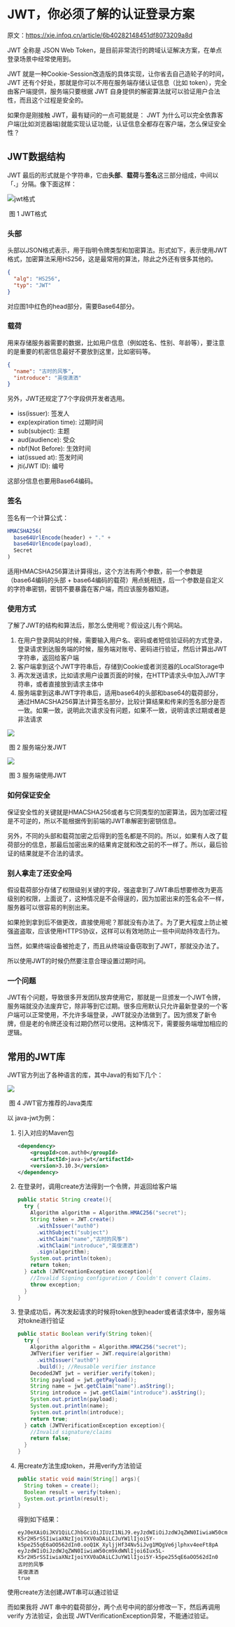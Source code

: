 # JWT，你必须了解的认证登录方案

原文：https://xie.infoq.cn/article/6b40282148451df8073209a8d



JWT 全称是 JSON Web Token，是目前非常流行的跨域认证解决方案，在单点登录场景中经常使用到。



JWT 就是一种Cookie-Session改造版的具体实现，让你省去自己造轮子的时间，JWT 还有个好处，那就是你可以不用在服务端存储认证信息（比如 token），完全由客户端提供，服务端只要根据 JWT 自身提供的解密算法就可以验证用户合法性，而且这个过程是安全的。

如果你是刚接触 JWT，最有疑问的一点可能就是： JWT 为什么可以完全依靠客户端(比如浏览器端)就能实现认证功能，认证信息全都存在客户端，怎么保证安全性？



## JWT数据结构

JWT 最后的形式就是个字符串，它由**头部**、**载荷**与**签名**这三部分组成，中间以「**.**」分隔。像下面这样：

![jwt格式](https://github.com/jalyshen/ToBeArchitect/blob/main/Distributed/JWT/images/structure.png)

​                                                            图 1 JWT格式

### 头部

头部以JSON格式表示，用于指明令牌类型和加密算法。形式如下，表示使用JWT格式，加密算法采用HS256，这是最常用的算法，除此之外还有很多其他的。

```json
{
  "alg": "HS256",
  "typ": "JWT"
}
```

对应图1中红色的head部分，需要Base64部分。

### 载荷

用来存储服务器需要的数据，比如用户信息（例如姓名、性别、年龄等），要注意的是重要的机密信息最好不要放到这里，比如密码等。

```json
{
  "name": "古时的风筝",
  "introduce": "英俊潇洒"
}
```

另外，JWT还规定了7个字段供开发者选用。

* iss(issuer): 签发人
* exp(expiration time): 过期时间
* sub(subject): 主题
* aud(audience): 受众
* nbf(Not Before): 生效时间
* iat(issued at): 签发时间
* jti(JWT ID): 编号

这部分信息也要用Base64编码。

### 签名

签名有一个计算公式：

```javascript
HMACSHA256(
  base64UrlEncode(header) + "." +
  base64UrlEncode(payload),
  Secret
)
```

适用HMACSHA256算法计算得出，这个方法有两个参数，前一个参数是（base64编码的头部 + base64编码的载荷）用点蚝相连，后一个参数是自定义的字符串密钥，密钥不要暴露在客户端，而应该服务器知道。

### 使用方式

了解了JWT的结构和算法后，那怎么使用呢？假设这儿有个网站。

1. 在用户登录网站的时候，需要输入用户名、密码或者短信验证码的方式登录，登录请求到达服务端的时候，服务端对账号、密码进行验证，然后计算出JWT字符串，返回给客户端
2. 客户端拿到这个JWT字符串后，存储到Cookie或者浏览器的LocalStorage中
3. 再次发送请求，比如请求用户设置页面的时候，在HTTP请求头中加入JWT字符串，或者直接放到请求主体中
4. 服务端拿到这串JWT字符串后，适用base64的头部和base64的载荷部分，通过HMACSHA256算法计算签名部分，比较计算结果和传来的签名部分是否一致。如果一致，说明此次请求没有问题，如果不一致，说明请求过期或者是非法请求

![](./images/JWT_using.png)

​                                                            图 2 服务端分发JWT

![](./images/JWT_using_2.png)

​                                                            图 3 服务端使用JWT

### 如何保证安全

保证安全性的关键就是HMACSHA256或者与它同类型的加密算法，因为加密过程是不可逆的，所以不能根据传到前端的JWT串解密到密钥信息。

另外，不同的头部和载荷加密之后得到的签名都是不同的。所以，如果有人改了载荷部分的信息，那最后加密出来的结果肯定就和改之前的不一样了。所以，最后验证的结果就是不合法的请求。

### 别人拿走了还安全吗

假设载荷部分存储了权限级别关键的字段，强盗拿到了JWT串后想要修改为更高级别的权限，上面说了，这种情况是不会得逞的，因为加密出来的签名会不一样，服务器可以很容易的判别出来。

如果抢到拿到后不做更改，直接使用呢？那就没有办法了。为了更大程度上防止被强盗盗取，应该使用HTTPS协议，这样可以有效地防止一些中间劫持攻击行为。

当然，如果终端设备被抢走了，而且从终端设备窃取到了JWT，那就没办法了。

所以使用JWT的时候仍然要注意合理设置过期时间。

### 一个问题

JWT有个问题，导致很多开发团队放弃使用它，那就是一旦颁发一个JWT令牌，服务端就没办法废弃它，除非等到它过期。很多应用默认只允许最新登录的一个客户端可以正常使用，不允许多端登录，JWT就没办法做到了。因为颁发了新令牌，但是老的令牌还没有过期仍然可以使用。这种情况下，需要服务端增加相应的逻辑。

## 常用的JWT库

JWT官方列出了各种语言的库，其中Java的有如下几个：

![](./images/JWT_libs.png)

​                                                            图 4 JWT官方推荐的Java类库

以 java-jwt为例：

1. 引入对应的Maven包

   ```xml
   <dependency>
       <groupId>com.auth0</groupId>
       <artifactId>java-jwt</artifactId>
       <version>3.10.3</version>
   </dependency>
   ```

2. 在登录时，调用create方法得到一个令牌，并返回给客户端

   ```java
   public static String create(){
     try {
       Algorithm algorithm = Algorithm.HMAC256("secret");
       String token = JWT.create()
         .withIssuer("auth0")
         .withSubject("subject")
         .withClaim("name","古时的风筝")
         .withClaim("introduce","英俊潇洒")
         .sign(algorithm);
       System.out.println(token);
       return token;
     } catch (JWTCreationException exception){
       //Invalid Signing configuration / Couldn't convert Claims.
       throw exception;
     }
   }
   
   ```

3. 登录成功后，再次发起请求的时候将token放到header或者请求体中，服务端对tokne进行验证

   ```java
   public static Boolean verify(String token){
     try {
       Algorithm algorithm = Algorithm.HMAC256("secret");
       JWTVerifier verifier = JWT.require(algorithm)
         .withIssuer("auth0")
         .build(); //Reusable verifier instance
       DecodedJWT jwt = verifier.verify(token);
       String payload = jwt.getPayload();
       String name = jwt.getClaim("name").asString();
       String introduce = jwt.getClaim("introduce").asString();
       System.out.println(payload);
       System.out.println(name);
       System.out.println(introduce);
       return true;
     } catch (JWTVerificationException exception){
       //Invalid signature/claims
       return false;
     }
   }
   ```

4. 用create方法生成token，并用verify方法验证

   ```java
   public static void main(String[] args){
     String token = create();
     Boolean result = verify(token);
     System.out.println(result);
   }
   ```

   得到如下结果：

   ```shell
   eyJ0eXAiOiJKV1QiLCJhbGciOiJIUzI1NiJ9.eyJzdWIiOiJzdWJqZWN0IiwiaW50cm9kdWNlIjoi6Iux5L-K5r2H5rSSIiwiaXNzIjoiYXV0aDAiLCJuYW1lIjoi5Y-k5pe255qE6aOO562dIn0.ooQ1K_XyljjHf34Nv5iJvg1MQgVe6jlphxv4eeFt8pA
   eyJzdWIiOiJzdWJqZWN0IiwiaW50cm9kdWNlIjoi6Iux5L-K5r2H5rSSIiwiaXNzIjoiYXV0aDAiLCJuYW1lIjoi5Y-k5pe255qE6aOO562dIn0
   古时的风筝
   英俊潇洒
   true
   ```

使用create方法创建JWT串可以通过验证

而如果我将 JWT 串中的载荷部分，两个点号中间的部分修改一下，然后再调用 verify 方法验证，会出现 JWTVerificationException异常，不能通过验证。
